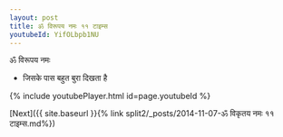 ```yaml
---
layout: post
title: ॐ विरूपय नमः ११ टाइम्स
youtubeId: YifOLbpb1NU
---
```

 
 
 ॐ विरूपय नमः  
 
 -  जिसके पास बहुत बुरा दिखता है 
 
  
 
  
 
 
 
 
 
 


{% include youtubePlayer.html id=page.youtubeId %}
 
[Next]({{ site.baseurl }}{% link  split2/_posts/2014-11-07-ॐ विकृतय नमः ११ टाइम्स.md%})
 

